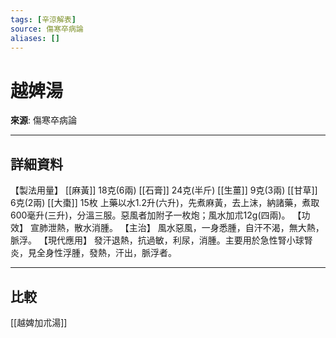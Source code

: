 ```yaml
---
tags: [辛涼解表]
source: 傷寒卒病論
aliases: []
---
```


# 越婢湯

**來源**: 傷寒卒病論  

---

## 詳細資料
【製法用量】 [[麻黃]] 18克(6兩) [[石膏]] 24克(半斤) [[生薑]] 9克(3兩) [[甘草]] 6克(2兩) [[大棗]] 15枚
上藥以水1.2升(六升)，先煮麻黃，去上沫，納諸藥，煮取600毫升(三升)，分溫三服。惡風者加附子一枚炮；風水加朮12g(四兩)。
【功效】
宣肺泄熱，散水消腫。
【主治】
風水惡風，一身悉腫，自汗不渴，無大熱，脈浮。
【現代應用】
發汗退熱，抗過敏，利尿，消腫。主要用於急性腎小球腎炎，見全身性浮腫，發熱，汗出，脈浮者。

---

## 比較
[[越婢加朮湯]]
